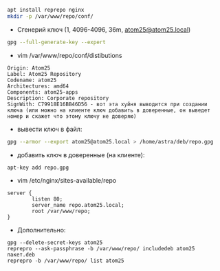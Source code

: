 ```bash
apt install reprepo nginx
mkdir -p /var/www/repo/conf/
```

 - Сгенерий ключ (1, 4096-4096, 36m, atom25@atom25.local)
```bash
gpg --full-generate-key --expert
```

 - vim /var/www/repo/conf/distibutions
```
Origin: Atom25
Label: Atom25 Repository
Codename: atom25
Architectures: amd64
Components: atom25-apps
Description: Corporate repository
SignWith: C79918E16BB46D56 - вот эта хуйня выводится при создании ключа (или можно на клиенте ключ добавить в доверенные, он выведет номер и скажет что этому ключу не доверяю)
```

 - вывести ключ в файл:
```bash
gpg --armor --export atom25@atom25.local > /home/astra/deb/repo.gpg
```

 - добавить ключ в доверенные (на клиенте):
```bash
apt-key add repo.gpg
```

 - vim /etc/nginx/sites-available/repo
```
server {
        listen 80;
        server_name repo.atom25.local;
        root /var/www/repo;
}
```



 - Дополнительно:
```
gpg --delete-secret-keys atom25
reprepro --ask-passphrase -b /var/www/repo/ includedeb atom25 пакет.deb
reprepro -b /var/www/repo/ list atom25
```